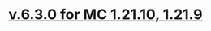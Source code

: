 # [v.6.3.0 for MC 1.21.10, 1.21.9](https://github.com/XxRexRaptorxX/AdvancedSticks/tree/v.6.3.0-dev1)

